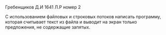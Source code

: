 Гребенщиков Д.И 1641 
Л.Р номер 2



С использованием файловых и строковых потоков написать программу, которая считывает текст из файла и выводит на экран только предложения, не содержащие запятых.
